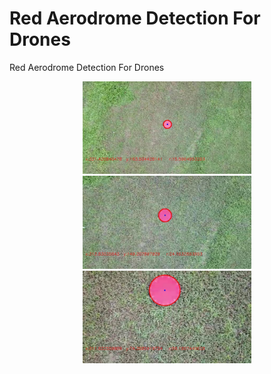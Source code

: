 # Red Aerodrome Detection For Drones

Red Aerodrome Detection For Drones


<p align="center">
  <img src="Output/1.jpg" width="270"/>  
  <img src="Output/370.jpg" width="270"/>  
  <img src="Output/570.jpg" width="270"/> 
</p>

